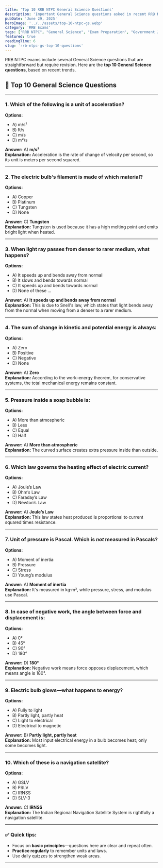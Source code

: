 ```yaml
---
title: 'Top 10 RRB NTPC General Science Questions'
description: 'Important General Science questions asked in recent RRB NTPC exams, with clear answers and explanations—great for revision.'
pubDate: 'June 29, 2025'
heroImage: '../../assets/top-10-ntpc-gs.webp'
category: 'RRB Exams'
tags: ["RRB NTPC", "General Science", "Exam Preparation", "Government Jobs"]
featured: true
readingTime: 6
slug: 'rrb-ntpc-gs-top-10-questions'
---
```


RRB NTPC exams include several General Science questions that are straightforward but require revision. Here are the **top 10 General Science questions**, based on recent trends.

## 🔬 Top 10 General Science Questions

---

### 1. Which of the following is a unit of acceleration?  
**Options:**  
- A) m/s²  
- B) ft/s  
- C) m/s  
- D) m²/s  

**Answer:** A) **m/s²**  
**Explanation:** Acceleration is the rate of change of velocity per second, so its unit is meters per second squared.

---

### 2. The electric bulb's filament is made of which material?  
**Options:**  
- A) Copper  
- B) Platinum  
- C) Tungsten  
- D) None  

**Answer:** C) **Tungsten**  
**Explanation:** Tungsten is used because it has a high melting point and emits bright light when heated.

---

### 3. When light ray passes from denser to rarer medium, what happens?  
**Options:**  
- A) It speeds up and bends away from normal  
- B) It slows and bends towards normal
- C) It speeds up and bends towards normal
- D) None of these 
...  

**Answer:** A) **It speeds up and bends away from normal**  
**Explanation:** This is due to Snell's law, which states that light bends away from the normal when moving from a denser to a rarer medium.

---

### 4. The sum of change in kinetic and potential energy is always:  
**Options:**  
- A) Zero  
- B) Positive  
- C) Negative  
- D) None  

**Answer:** A) **Zero**  
**Explanation:** According to the work–energy theorem, for conservative systems, the total mechanical energy remains constant.

---

### 5. Pressure inside a soap bubble is:  
**Options:**  
- A) More than atmospheric  
- B) Less  
- C) Equal  
- D) Half  

**Answer:** A) **More than atmospheric**  
**Explanation:** The curved surface creates extra pressure inside than outside.

---

### 6. Which law governs the heating effect of electric current?  
**Options:**  
- A) Joule’s Law  
- B) Ohm’s Law  
- C) Faraday’s Law  
- D) Newton’s Law  

**Answer:** A) **Joule’s Law**  
**Explanation:** This law states heat produced is proportional to current squared times resistance.

---

### 7. Unit of pressure is Pascal. Which is *not* measured in Pascals?  
**Options:**  
- A) Moment of inertia  
- B) Pressure  
- C) Stress  
- D) Young’s modulus  

**Answer:** A) **Moment of inertia**  
**Explanation:** It's measured in kg·m², while pressure, stress, and modulus use Pascal.

---

### 8. In case of negative work, the angle between force and displacement is:  
**Options:**  
- A) 0°  
- B) 45°  
- C) 90°  
- D) 180°  

**Answer:** D) **180°**  
**Explanation:** Negative work means force opposes displacement, which means angle is 180°.

---

### 9. Electric bulb glows—what happens to energy?  
**Options:**  
- A) Fully to light  
- B) Partly light, partly heat  
- C) Light to electrical  
- D) Electrical to magnetic  

**Answer:** B) **Partly light, partly heat**  
**Explanation:** Most input electrical energy in a bulb becomes heat; only some becomes light.

---

### 10. Which of these is a navigation satellite?  
**Options:**  
- A) GSLV  
- B) PSLV  
- C) IRNSS  
- D) SLV-3  

**Answer:** C) **IRNSS**  
**Explanation:** The Indian Regional Navigation Satellite System is rightfully a navigation satellite.

---

### ✅ Quick tips:
- Focus on **basic principles**—questions here are clear and repeat often.
- **Practice regularly** to remember units and laws.
- Use daily quizzes to strengthen weak areas.

---

